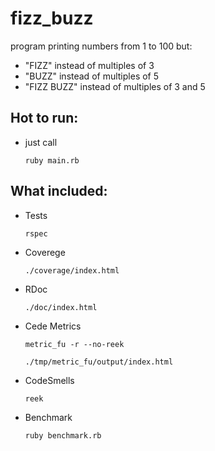 fizz_buzz
=========

program printing numbers from 1 to 100 but:
*   "FIZZ" instead of multiples of 3
*   "BUZZ" instead of multiples of 5
*   "FIZZ BUZZ" instead of multiples of 3 and 5


Hot to run:
---------
*   just call

        ruby main.rb


What included:
---------
*   Tests

        rspec

*   Coverege

        ./coverage/index.html

*   RDoc

        ./doc/index.html

*   Cede Metrics

        metric_fu -r --no-reek

        ./tmp/metric_fu/output/index.html

*   CodeSmells

        reek

*   Benchmark

        ruby benchmark.rb

